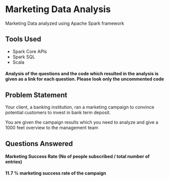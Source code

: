 # Marketing Data Analysis
Marketing Data analyzed using Apache Spark framework

## Tools Used
 - Spark Core APIs
 - Spark SQL
 - Scala
 
#### Analysis of the questions and the code which resulted in the analysis is given as a link for each question. Please look only the uncommented code

## Problem Statement
Your client, a banking institution, ran a marketing campaign to convince potential customers to invest in bank term deposit.

You are given the campaign results which you need to analyze and give a 1000 feet overview to the management team

## Questions Answered

#### Marketing Success Rate (No of people subscribed / total number of entries)
**11.7 % marketing success rate of the campaign**